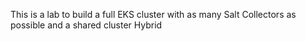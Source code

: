 This is a lab to build a full EKS cluster with as many Salt Collectors as possible and a shared cluster Hybrid
